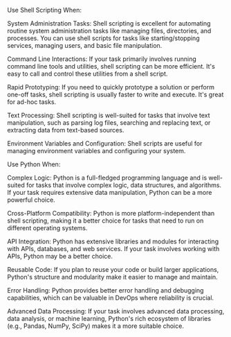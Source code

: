 Use Shell Scripting When:

System Administration Tasks: Shell scripting is excellent for automating routine system administration tasks like managing files, directories, and processes. You can use shell scripts for tasks like starting/stopping services, managing users, and basic file manipulation.

Command Line Interactions: If your task primarily involves running command line tools and utilities, shell scripting can be more efficient. It's easy to call and control these utilities from a shell script.

Rapid Prototyping: If you need to quickly prototype a solution or perform one-off tasks, shell scripting is usually faster to write and execute. It's great for ad-hoc tasks.

Text Processing: Shell scripting is well-suited for tasks that involve text manipulation, such as parsing log files, searching and replacing text, or extracting data from text-based sources.

Environment Variables and Configuration: Shell scripts are useful for managing environment variables and configuring your system.

Use Python When:

Complex Logic: Python is a full-fledged programming language and is well-suited for tasks that involve complex logic, data structures, and algorithms. If your task requires extensive data manipulation, Python can be a more powerful choice.

Cross-Platform Compatibility: Python is more platform-independent than shell scripting, making it a better choice for tasks that need to run on different operating systems.

API Integration: Python has extensive libraries and modules for interacting with APIs, databases, and web services. If your task involves working with APIs, Python may be a better choice.

Reusable Code: If you plan to reuse your code or build larger applications, Python's structure and modularity make it easier to manage and maintain.

Error Handling: Python provides better error handling and debugging capabilities, which can be valuable in DevOps where reliability is crucial.

Advanced Data Processing: If your task involves advanced data processing, data analysis, or machine learning, Python's rich ecosystem of libraries (e.g., Pandas, NumPy, SciPy) makes it a more suitable choice.
